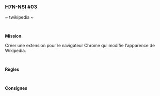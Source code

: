### H7N-NSI #03

~ twikipedia ~

<br />

**Mission**

Créer une extension pour le navigateur Chrome qui modifie l'apparence de Wikipedia.

<br />

**Règles**

<br />

**Consignes**

